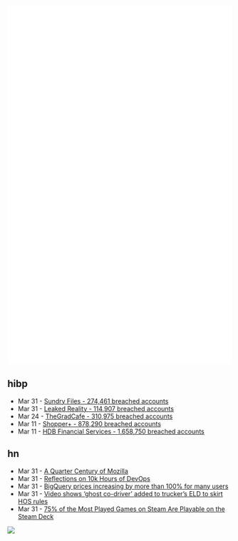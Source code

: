 ![Metrics](https://raw.githubusercontent.com/phixion/phixion/master/metrics.svg)

## hibp

<!--
for https://github.com/phixion/phixion/blob/main/.github/workflows/feeds.yml
-->
<!--START_SECTION:haveibeenpwnd-->
- Mar 31 - [Sundry Files - 274,461 breached accounts](https://haveibeenpwned.com/PwnedWebsites#SundryFiles)
- Mar 31 - [Leaked Reality - 114,907 breached accounts](https://haveibeenpwned.com/PwnedWebsites#LeakedReality)
- Mar 24 - [TheGradCafe - 310,975 breached accounts](https://haveibeenpwned.com/PwnedWebsites#TheGradCafe)
- Mar 11 - [Shopper+ - 878,290 breached accounts](https://haveibeenpwned.com/PwnedWebsites#ShopperPlus)
- Mar 11 - [HDB Financial Services - 1,658,750 breached accounts](https://haveibeenpwned.com/PwnedWebsites#HDBFinancialServices)
<!--END_SECTION:haveibeenpwnd-->

## hn

<!--
for https://github.com/phixion/phixion/blob/main/.github/workflows/feeds.yml
-->
<!--START_SECTION:hn-->
- Mar 31 - [A Quarter Century of Mozilla](https://blog.mozilla.org/en/mozilla/mitchell-baker-mozilla-25-anniversary/)
- Mar 31 - [Reflections on 10k Hours of DevOps](https://matt-rickard.com/reflections-on-10-000-hours-of-devops)
- Mar 31 - [BigQuery prices increasing by more than 100% for many users](https://cloud.google.com/blog/products/data-analytics/introducing-new-bigquery-pricing-editions)
- Mar 31 - [Video shows ‘ghost co-driver’ added to trucker’s ELD to skirt HOS rules](https://www.freightwaves.com/news/video-shows-ghost-co-driver-added-to-truckers-eld-to-skirt-hos-rules)
- Mar 31 - [75% of the Most Played Games on Steam Are Playable on the Steam Deck](https://boilingsteam.com/75-of-the-top-100-most-played-games-on-steam-are-playable-verified-on-the-steam-deck/)
<!--END_SECTION:hn-->

<!--
for https://yhype.me
-->
![](https://hit.yhype.me/github/profile?user_id=13013670)
